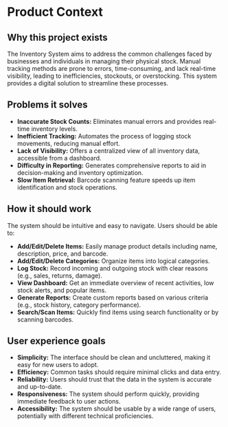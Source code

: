 # Product Context

## Why this project exists
The Inventory System aims to address the common challenges faced by businesses and individuals in managing their physical stock. Manual tracking methods are prone to errors, time-consuming, and lack real-time visibility, leading to inefficiencies, stockouts, or overstocking. This system provides a digital solution to streamline these processes.

## Problems it solves
- **Inaccurate Stock Counts:** Eliminates manual errors and provides real-time inventory levels.
- **Inefficient Tracking:** Automates the process of logging stock movements, reducing manual effort.
- **Lack of Visibility:** Offers a centralized view of all inventory data, accessible from a dashboard.
- **Difficulty in Reporting:** Generates comprehensive reports to aid in decision-making and inventory optimization.
- **Slow Item Retrieval:** Barcode scanning feature speeds up item identification and stock operations.

## How it should work
The system should be intuitive and easy to navigate. Users should be able to:
- **Add/Edit/Delete Items:** Easily manage product details including name, description, price, and barcode.
- **Add/Edit/Delete Categories:** Organize items into logical categories.
- **Log Stock:** Record incoming and outgoing stock with clear reasons (e.g., sales, returns, damage).
- **View Dashboard:** Get an immediate overview of recent activities, low stock alerts, and popular items.
- **Generate Reports:** Create custom reports based on various criteria (e.g., stock history, category performance).
- **Search/Scan Items:** Quickly find items using search functionality or by scanning barcodes.

## User experience goals
- **Simplicity:** The interface should be clean and uncluttered, making it easy for new users to adopt.
- **Efficiency:** Common tasks should require minimal clicks and data entry.
- **Reliability:** Users should trust that the data in the system is accurate and up-to-date.
- **Responsiveness:** The system should perform quickly, providing immediate feedback to user actions.
- **Accessibility:** The system should be usable by a wide range of users, potentially with different technical proficiencies.
